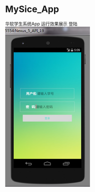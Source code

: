 # MySice_App
华软学生系统App
运行效果展示
登陆
![](https://github.com/RiwenWu/MySice_App/blob/master/doc%26imgs/login.png)
